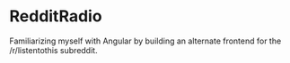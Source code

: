 # RedditRadio
Familiarizing myself with Angular by building an alternate frontend for the /r/listentothis subreddit.
